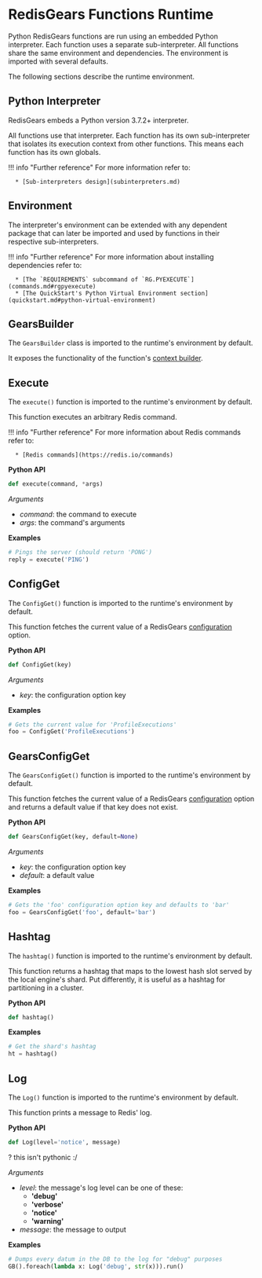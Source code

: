 # RedisGears Functions Runtime

Python RedisGears functions are run using an embedded Python interpreter. Each function uses a separate sub-interpreter. All functions share the same environment and dependencies. The environment is imported with several defaults.

The following sections describe the runtime environment.

## Python Interpreter
RedisGears embeds a Python version 3.7.2+ interpreter.

All functions use that interpreter. Each function has its own sub-interpreter that isolates its execution context from other functions. This means each function has its own globals.

!!! info "Further reference"
    For more information refer to:

      * [Sub-interpreters design](subinterpreters.md)

## Environment
The interpreter's environment can be extended with any dependent package that can later be imported and used by functions in their respective sub-interpreters.

!!! info "Further reference"
    For more information about installing dependencies refer to:

      * [The `REQUIREMENTS` subcommand of `RG.PYEXECUTE`](commands.md#rgpyexecute)
      * [The QuickStart's Python Virtual Environment section](quickstart.md#python-virtual-environment)

## GearsBuilder
The `GearsBuilder` class is imported to the runtime's environment by default.

It exposes the functionality of the function's [context builder](functions.md#context-builder).

## Execute
The `execute()` function is imported to the runtime's environment by default.

This function executes an arbitrary Redis command.

!!! info "Further reference"
    For more information about Redis commands refer to:

      * [Redis commands](https://redis.io/commands)

**Python API**
```python
def execute(command, *args)
```

_Arguments_

* _command_: the command to execute
* _args_: the command's arguments

**Examples**
```python
# Pings the server (should return 'PONG')
reply = execute('PING')
```

## ConfigGet
The `ConfigGet()` function is imported to the runtime's environment by default.

This function fetches the current value of a RedisGears [configuration](#configuration.md) option.

**Python API**
```python
def ConfigGet(key)
```

_Arguments_

* _key_: the configuration option key

**Examples**
```python
# Gets the current value for 'ProfileExecutions'
foo = ConfigGet('ProfileExecutions')
```

## GearsConfigGet
The `GearsConfigGet()` function is imported to the runtime's environment by default.

This function fetches the current value of a RedisGears [configuration](configuration.md) option and returns a default value if that key does not exist.

**Python API**
```python
def GearsConfigGet(key, default=None)
```

_Arguments_

* _key_: the configuration option key
* _default_: a default value

**Examples**
```python
# Gets the 'foo' configuration option key and defaults to 'bar'
foo = GearsConfigGet('foo', default='bar')
```

## Hashtag
The `hashtag()` function is imported to the runtime's environment by default.

This function returns a hashtag that maps to the lowest hash slot served by the local engine's shard. Put differently, it is useful as a hashtag for partitioning in a cluster.

**Python API**
```python
def hashtag()
```

**Examples**
```python
# Get the shard's hashtag
ht = hashtag()
```

## Log
The `Log()` function is imported to the runtime's environment by default.

This function prints a message to Redis' log.

**Python API**
```python
def Log(level='notice', message)
```
? this isn't pythonic :/

_Arguments_

* _level_: the message's log level can be one of these:
    * **'debug'**
    * **'verbose'**
    * **'notice'**
    * **'warning'**
* _message_: the message to output

**Examples**
```python
# Dumps every datum in the DB to the log for "debug" purposes
GB().foreach(lambda x: Log('debug', str(x))).run()
```
